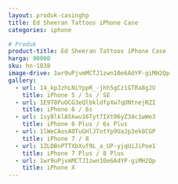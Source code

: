 ```yaml
---
layout: produk-casinghp
title: Ed Sheeran Tattoos iPhone Case
categories: iphone

# Produk
product-title: Ed Sheeran Tattoos iPhone Case
harga: 90000
sku: hn-1838
image-drive: 1wr9uPjvmMCTJ1zwn10e6AdYP-giMH2Qp
gallery:
  - url: 14_kpJzhLNiYppR_-jhh5gCz1GTRa8gJU
    title: iPhone 5 / 5s / SE
  - url: 1E9T8PuOCG3eQlbkldfpXw7qUNtnejRZI
    title: iPhone 6 / 6s
  - url: 1sy8lklASkwu16Tyt7IXt06yZ34c1wWe3
    title: iPhone 6 Plus / 6s Plus
  - url: 1lWeCAosAOTuGHlJTotYp9UaJp3ek0CGP
    title: iPhone 7 / 8
  - url: 1ZLDBnPTTXbXuf9L_a_UP-yjqUiJiPoe1
    title: iPhone 7 Plus / 8 Plus
  - url: 1wr9uPjvmMCTJ1zwn10e6AdYP-giMH2Qp
    title: iPhone X
---
```

